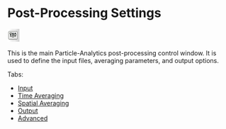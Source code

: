 # Post-Processing Settings

![The "Post-Processing Settings" icon](img/pre_settings.png)

This is the main Particle-Analytics post-processing control window. It is used to define the input files, averaging parameters,
and output options.

Tabs:

* [Input](post_processing_options_frame1.md)
* [Time Averaging](post_processing_options_frame2.md)
* [Spatial Averaging](post_processing_options_frame3.md)
* [Output](post_processing_options_frame4.md)
* [Advanced](post_processing_options_frame5.md)
